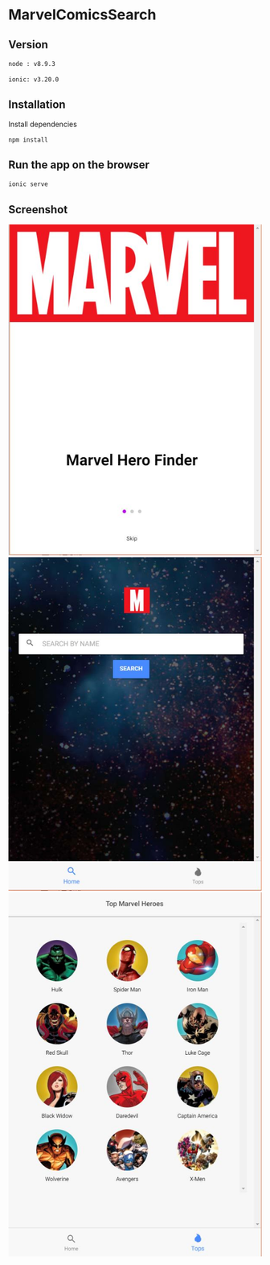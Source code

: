 # MarvelComicsSearch

## Version
```sh
node : v8.9.3
```
```sh
ionic: v3.20.0
```





## Installation

Install  dependencies
```sh
npm install
```

## Run the app on the browser

```sh
ionic serve
```


## Screenshot
![home](https://github.com/jczzz/MarvelComicsSearch/blob/master/screenshot/Capture1.JPG)
![search](https://github.com/jczzz/MarvelComicsSearch/blob/master/screenshot/Capture2.JPG)
![feature](https://github.com/jczzz/MarvelComicsSearch/blob/master/screenshot/Capture6.JPG)
